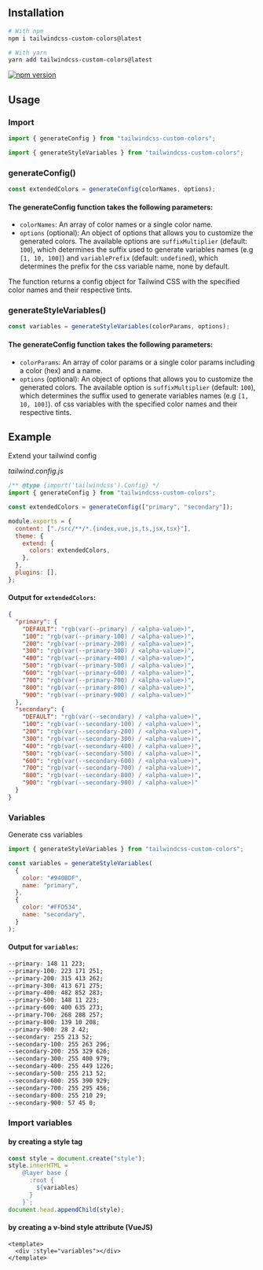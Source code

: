 ## Installation

```bash
# With npm
npm i tailwindcss-custom-colors@latest

# With yarn
yarn add tailwindcss-custom-colors@latest
```

[![npm version](https://badge.fury.io/js/tailwindcss-custom-colors.svg)](https://badge.fury.io/js/tailwindcss-custom-colors)

<!-- ![NPM](https://img.shields.io/npm/l/tailwindcss-custom-colors)
![GitHub Repo stars](https://img.shields.io/github/stars/ibodev1/tailwindcss-custom-colors?style=social)
![node-current](https://img.shields.io/node/v/tailwindcss-custom-colors)
![GitHub last commit](https://img.shields.io/github/last-commit/ibodev1/tailwindcss-custom-colors)
![npm](https://img.shields.io/npm/dw/tailwindcss-custom-colors)
![GitHub top language](https://img.shields.io/github/languages/top/ibodev1/tailwindcss-custom-colors) -->

## Usage

### Import

```js
import { generateConfig } from "tailwindcss-custom-colors";
```

```js
import { generateStyleVariables } from "tailwindcss-custom-colors";
```

### generateConfig()

```js
const extendedColors = generateConfig(colorNames, options);
```

#### The generateConfig function takes the following parameters:

- `colorNames`: An array of color names or a single color name.
- `options` (optional): An object of options that allows you to customize the generated colors. The available options are `suffixMultiplier` (default: `100`), which determines the suffix used to generate variables names (e.g `[1, 10, 100]`) and `variablePrefix` (default: `undefined`), which determines the prefix for the css variable name, none by default.

The function returns a config object for Tailwind CSS with the specified color names and their respective tints.

### generateStyleVariables()

```js
const variables = generateStyleVariables(colorParams, options);
```

#### The generateConfig function takes the following parameters:

- `colorParams`: An array of color params or a single color params including a color (hex) and a name.
- `options` (optional): An object of options that allows you to customize the generated colors. The available option is `suffixMultiplier` (default: `100`), which determines the suffix used to generate variables names (e.g `[1, 10, 100]`).
  of css variables with the specified color names and their respective tints.

## Example

Extend your tailwind config

_tailwind.config.js_

```js
/** @type {import('tailwindcss').Config} */
import { generateConfig } from "tailwindcss-custom-colors";

const extendedColors = generateConfig(["primary", "secondary"]);

module.exports = {
  content: ["./src/**/*.{index,vue,js,ts,jsx,tsx}"],
  theme: {
    extend: {
      colors: extendedColors,
    },
  },
  plugins: [],
};
```

#### Output for `extendedColors`:

```json
{
  "primary": {
    "DEFAULT": "rgb(var(--primary) / <alpha-value>)",
    "100": "rgb(var(--primary-100) / <alpha-value>)",
    "200": "rgb(var(--primary-200) / <alpha-value>)",
    "300": "rgb(var(--primary-300) / <alpha-value>)",
    "400": "rgb(var(--primary-400) / <alpha-value>)",
    "500": "rgb(var(--primary-500) / <alpha-value>)",
    "600": "rgb(var(--primary-600) / <alpha-value>)",
    "700": "rgb(var(--primary-700) / <alpha-value>)",
    "800": "rgb(var(--primary-800) / <alpha-value>)",
    "900": "rgb(var(--primary-900) / <alpha-value>)"
  },
  "secondary": {
    "DEFAULT": "rgb(var(--secondary) / <alpha-value>)",
    "100": "rgb(var(--secondary-100) / <alpha-value>)",
    "200": "rgb(var(--secondary-200) / <alpha-value>)",
    "300": "rgb(var(--secondary-300) / <alpha-value>)",
    "400": "rgb(var(--secondary-400) / <alpha-value>)",
    "500": "rgb(var(--secondary-500) / <alpha-value>)",
    "600": "rgb(var(--secondary-600) / <alpha-value>)",
    "700": "rgb(var(--secondary-700) / <alpha-value>)",
    "800": "rgb(var(--secondary-800) / <alpha-value>)",
    "900": "rgb(var(--secondary-900) / <alpha-value>)"
  }
}
```

### Variables

Generate css variables

```js
import { generateStyleVariables } from "tailwindcss-custom-colors";

const variables = generateStyleVariables(
  {
    color: "#940BDF",
    name: "primary",
  },
  {
    color: "#FFD534",
    name: "secondary",
  }
);
```

#### Output for `variables`:

```css
--primary: 148 11 223;
--primary-100: 223 171 251;
--primary-200: 315 413 262;
--primary-300: 413 671 275;
--primary-400: 482 852 283;
--primary-500: 148 11 223;
--primary-600: 400 635 273;
--primary-700: 268 288 257;
--primary-800: 139 10 208;
--primary-900: 28 2 42;
--secondary: 255 213 52;
--secondary-100: 255 263 296;
--secondary-200: 255 329 626;
--secondary-300: 255 400 979;
--secondary-400: 255 449 1226;
--secondary-500: 255 213 52;
--secondary-600: 255 390 929;
--secondary-700: 255 295 456;
--secondary-800: 255 210 29;
--secondary-900: 57 45 0;
```

### Import variables

#### by creating a style tag

```js
const style = document.create("style");
style.innerHTML = `
    @layer base {
      :root {
        ${variables}
      }
    }`;
document.head.appendChild(style);
```

#### by creating a v-bind style attribute (VueJS)

```vue
<template>
  <div :style="variables"></div>
</template>
```
